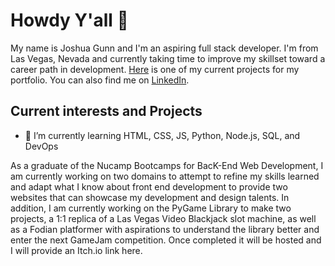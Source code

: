 <h1>Howdy Y'all 👋</h1>
<p>
  My name is Joshua Gunn and I'm an aspiring full stack developer. I'm from Las Vegas, Nevada and currently taking time to improve my skillset toward a career path in   development. 
  <a href="https://www.arceusdex.com/">Here</a>
   is one of my current projects for my portfolio. You can also find me on 
  <a href="https://www.linkedin.com/in/joshua-gunn-34460787/">LinkedIn</a>.
</p>
<h2>Current interests and Projects</h2>
<ul>
  <li>🌱 I’m currently learning HTML, CSS, JS, Python, Node.js, SQL, and DevOps</li>
 </ul>
 <p>As a graduate of the Nucamp Bootcamps for BacK-End Web Development, I am currently working on two domains to attempt to refine my skills learned and adapt what I know about front end development to provide two websites that can showcase my development and design talents. In addition, I am currently working on the PyGame Library to make two projects, a 1:1 replica of a Las Vegas Video Blackjack slot machine, as well as a Fodian platformer with aspirations to understand the library better and enter the next GameJam competition. Once completed it will be hosted and I will provide an Itch.io link here.</p>


<!---
Jgunn93/Jgunn93 is a ✨ special ✨ repository because its `README.md` (this file) appears on your GitHub profile.
You can click the Preview link to take a look at your changes.
--->
